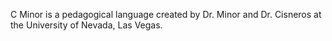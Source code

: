 C Minor is a pedagogical language created by Dr. Minor and Dr. Cisneros at the University of Nevada, Las Vegas.

